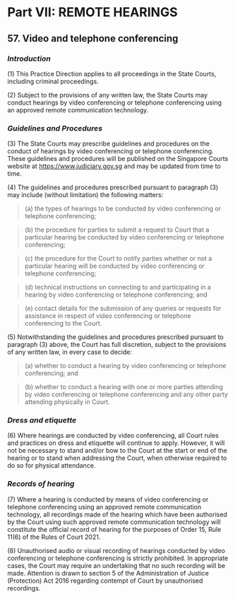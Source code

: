 # Part VII: REMOTE HEARINGS

## 57. Video and telephone conferencing

### ***Introduction***

(1) This Practice Direction applies to all proceedings in the State Courts, including criminal proceedings.

(2) Subject to the provisions of any written law, the State Courts may conduct hearings by video conferencing or telephone conferencing using an approved remote communication technology. 

### ***Guidelines and Procedures***

(3) The State Courts may prescribe guidelines and procedures on the conduct of hearings by video conferencing or telephone conferencing. These guidelines and procedures will be published on the Singapore Courts website at <https://www.judiciary.gov.sg> and may be updated from time to time.

(4) The guidelines and procedures prescribed pursuant to paragraph (3) may include (without limitation) the following matters:

>(a) the types of hearings to be conducted by video conferencing or telephone conferencing;

>(b) the procedure for parties to submit a request to Court that a particular hearing be conducted by video conferencing or telephone conferencing;

>(c) the procedure for the Court to notify parties whether or not a particular hearing will be conducted by video conferencing or telephone conferencing;

>(d) technical instructions on connecting to and participating in a hearing by video conferencing or telephone conferencing; and

>(e) contact details for the submission of any queries or requests for assistance in respect of video conferencing or telephone conferencing to the Court.

(5) Notwithstanding the guidelines and procedures prescribed pursuant to paragraph (3) above, the Court has full discretion, subject to the provisions of any written law, in every case to decide:

>(a) whether to conduct a hearing by video conferencing or telephone conferencing; and

>(b) whether to conduct a hearing with one or more parties attending by video conferencing or telephone conferencing and any other party attending physically in Court. 

### ***Dress and etiquette***

(6) Where hearings are conducted by video conferencing, all Court rules and practices on dress and etiquette will continue to apply. However, it will not be necessary to stand and/or bow to the Court at the start or end of the hearing or to stand when addressing the Court, when otherwise required to do so for physical attendance.

### ***Records of hearing***

(7) Where a hearing is conducted by means of video conferencing or telephone conferencing using an approved remote communication technology, all recordings made of the hearing which have been authorised by the Court using such approved remote communication technology will constitute the official record of hearing for the purposes of Order 15, Rule 11(6) of the Rules of Court 2021. 

(8) Unauthorised audio or visual recording of hearings conducted by video conferencing or telephone conferencing is strictly prohibited. In appropriate cases, the Court may require an undertaking that no such recording will be made. Attention is drawn to section 5 of the Administration of Justice (Protection) Act 2016 regarding contempt of Court by unauthorised recordings. 
